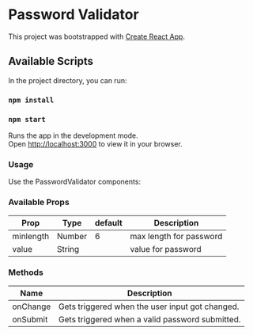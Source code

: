 # Password Validator

This project was bootstrapped with [Create React App](https://github.com/facebook/create-react-app).

## Available Scripts

In the project directory, you can run:

### `npm install`

### `npm start`

Runs the app in the development mode.\
Open [http://localhost:3000](http://localhost:3000) to view it in your browser.

### Usage

Use the PasswordValidator components:

### Available Props

| Prop      | Type   | default | Description             |
| --------- | ------ | ------- | ----------------------- |
| minlength | Number | 6       | max length for password |
| value     | String |         | value for password      |

### Methods

| Name     | Description                                     |
| -------- | ----------------------------------------------- |
| onChange | Gets triggered when the user input got changed. |
| onSubmit | Gets triggered when a valid password submitted. |
